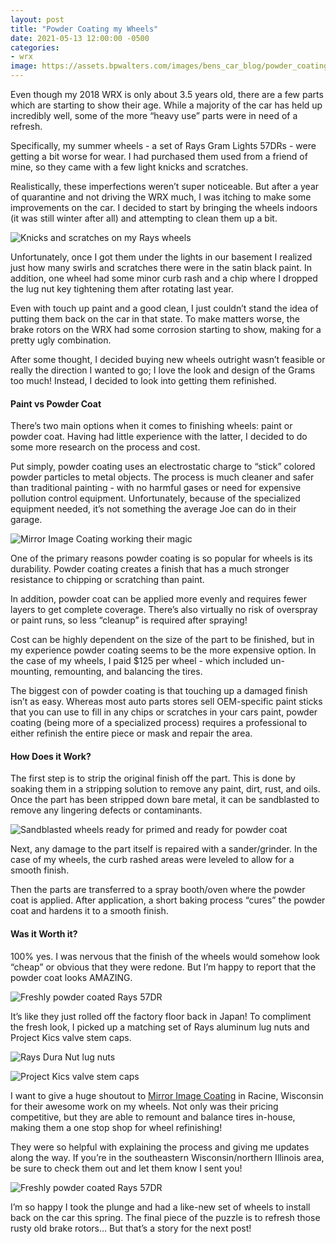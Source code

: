 ```yaml
---
layout: post
title: "Powder Coating my Wheels"
date: 2021-05-13 12:00:00 -0500
categories:
- wrx
image: https://assets.bpwalters.com/images/bens_car_blog/powder_coating_my_wheels/finished_wheels_2.jpg
---
```


<span class="is-first-letter">E</span>ven though my 2018 WRX is only about 3.5 years old, there are a few parts which are starting to show their age. While a majority of the car has held up incredibly well, some of the more “heavy use” parts were in need of a refresh.

Specifically, my summer wheels - a set of Rays Gram Lights 57DRs - were getting a bit worse for wear. I had purchased them used from a friend of mine, so they came with a few light knicks and scratches.

Realistically, these imperfections weren’t super noticeable. But after a year of quarantine and not driving the WRX much, I was itching to make some improvements on the car. I decided to start by bringing the wheels indoors (it was still winter after all) and attempting to clean them up a bit.

![Knicks and scratches on my Rays wheels](https://assets.bpwalters.com/images/bens_car_blog/powder_coating_my_wheels/curb_rash.jpg)

Unfortunately, once I got them under the lights in our basement I realized just how many swirls and scratches there were in the satin black paint. In addition, one wheel had some minor curb rash and a chip where I dropped the lug nut key tightening them after rotating last year.

Even with touch up paint and a good clean, I just couldn’t stand the idea of putting them back on the car in that state. To make matters worse, the brake rotors on the WRX had some corrosion starting to show, making for a pretty ugly combination.

After some thought, I decided buying new wheels outright wasn’t feasible or really the direction I wanted to go; I love the look and design of the Grams too much! Instead, I decided to look into getting them refinished.

#### Paint vs Powder Coat

There’s two main options when it comes to finishing wheels: paint or powder coat. Having had little experience with the latter, I decided to do some more research on the process and cost.

Put simply, powder coating uses an electrostatic charge to “stick” colored powder particles to metal objects. The process is much cleaner and safer than traditional painting - with no harmful gases or need for expensive pollution control equipment. Unfortunately, because of the specialized equipment needed, it’s not something the average Joe can do in their garage.

![Mirror Image Coating working their magic](https://assets.bpwalters.com/images/bens_car_blog/powder_coating_my_wheels/mirror_image_coating.jpg)

One of the primary reasons powder coating is so popular for wheels is its durability. Powder coating creates a finish that has a much stronger resistance to chipping or scratching than paint.

In addition, powder coat can be applied more evenly and requires fewer layers to get complete coverage. There’s also virtually no risk of overspray or paint runs, so less “cleanup” is required after spraying!

Cost can be highly dependent on the size of the part to be finished, but in my experience powder coating seems to be the more expensive option. In the case of my wheels, I paid $125 per wheel - which included un-mounting, remounting, and balancing the tires.

The biggest con of powder coating is that touching up a damaged finish isn’t as easy. Whereas most auto parts stores sell OEM-specific paint sticks that you can use to fill in any chips or scratches in your cars paint, powder coating (being more of a specialized process) requires a professional to either refinish the entire piece or mask and repair the area.

#### How Does it Work?

The first step is to strip the original finish off the part. This is done by soaking them in a stripping solution to remove any paint, dirt, rust, and oils. Once the part has been stripped down bare metal, it can be sandblasted to remove any lingering defects or contaminants.

![Sandblasted wheels ready for primed and ready for powder coat](https://assets.bpwalters.com/images/bens_car_blog/powder_coating_my_wheels/stripped_wheels_1.png)

Next, any damage to the part itself is repaired with a sander/grinder. In the case of my wheels, the curb rashed areas were leveled to allow for a smooth finish.

Then the parts are transferred to a spray booth/oven where the powder coat is applied. After application, a short baking process “cures” the powder coat and hardens it to a smooth finish.

#### Was it Worth it?

100% yes. I was nervous that the finish of the wheels would somehow look “cheap” or obvious that they were redone. But I’m happy to report that the powder coat looks AMAZING.

![Freshly powder coated Rays 57DR](https://assets.bpwalters.com/images/bens_car_blog/powder_coating_my_wheels/finished_wheels_2.jpg)

It’s like they just rolled off the factory floor back in Japan! To compliment the fresh look, I picked up a matching set of Rays aluminum lug nuts and Project Kics valve stem caps.

![Rays Dura Nut lug nuts](https://assets.bpwalters.com/images/bens_car_blog/powder_coating_my_wheels/rays_lugnuts.jpg)

![Project Kics valve stem caps](https://assets.bpwalters.com/images/bens_car_blog/powder_coating_my_wheels/pk_valve_caps.jpg)

I want to give a huge shoutout to [Mirror Image Coating](https://www.facebook.com/mirrorimagepowdercoating/) in Racine, Wisconsin for their awesome work on my wheels. Not only was their pricing competitive, but they are able to remount and balance tires in-house, making them a one stop shop for wheel refinishing!

They were so helpful with explaining the process and giving me updates along the way. If you’re in the southeastern Wisconsin/northern Illinois area, be sure to check them out and let them know I sent you!

![Freshly powder coated Rays 57DR](https://assets.bpwalters.com/images/bens_car_blog/powder_coating_my_wheels/finished_wheels_3.jpg)

I’m so happy I took the plunge and had a like-new set of wheels to install back on the car this spring. The final piece of the puzzle is to refresh those rusty old brake rotors… But that’s a story for the next post!